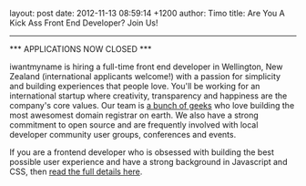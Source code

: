 layout: post
date: 2012-11-13 08:59:14 +1200
author: Timo
title: Are You A Kick Ass Front End Developer? Join Us!


----

*** APPLICATIONS NOW CLOSED ***

iwantmyname is hiring a full-time front end developer in Wellington, New Zealand (international applicants welcome!) with a passion for simplicity and building experiences that people love. You'll be working for an international startup where creativity, transparency and happiness are the company's core values. Our team is [a bunch of geeks](https://iwantmyname.com/about) who love building the most awesomest domain registrar on earth. We also have a strong commitment to open source and are frequently involved with local developer community user groups, conferences and events.

If you are a frontend developer who is obsessed with building the best possible user experience and have a strong background in Javascript and CSS, then [read the full details here](https://iwantmyname.com/jobs/front-end-developer-wellington).
